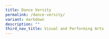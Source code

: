 ```yaml
---
title: Dance Versity
permalink: /dance-versity/
variant: markdown
description: ""
third_nav_title: Visual and Performing Arts
---
```

<p></p>